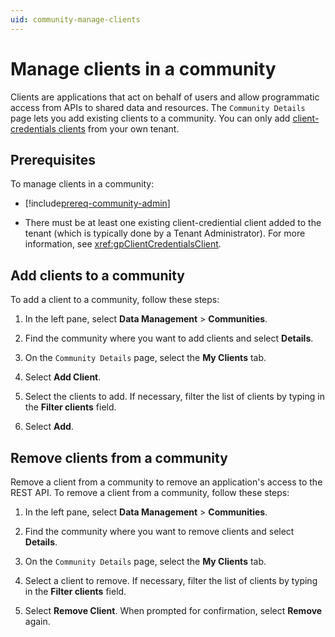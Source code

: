 ```yaml
---
uid: community-manage-clients
---
```


# Manage clients in a community

Clients are applications that act on behalf of users and allow programmatic access from APIs to shared data and resources. The `Community Details` page lets you add existing clients to a community. You can only add [client-credentials clients](xref:ccClients) from your own tenant.

## Prerequisites

To manage clients in a community:

- [!include[prereq-community-admin](includes/prereq-community-admin.md)]

- There must be at least one existing client-crediential client added to the tenant (which is typically done by a Tenant Administrator). For more information, see <xref:gpClientCredentialsClient>.

## Add clients to a community

To add a client to a community, follow these steps:

1. In the left pane, select **Data Management** > **Communities**.

1. Find the community where you want to add clients and select **Details**.

1. On the `Community Details` page, select the **My Clients** tab.

1. Select **Add Client**.

1. Select the clients to add. If necessary, filter the list of clients by typing in the **Filter clients** field.

1. Select **Add**.

## Remove clients from a community

Remove a client from a community to remove an application's access to the REST API. To remove a client from a community, follow these steps:

1. In the left pane, select **Data Management** > **Communities**.

1. Find the community where you want to remove clients and select **Details**.

1. On the `Community Details` page, select the **My Clients** tab.

1. Select a client to remove. If necessary, filter the list of clients by typing in the **Filter clients** field. 

1. Select **Remove Client**. When prompted for confirmation, select **Remove** again.
